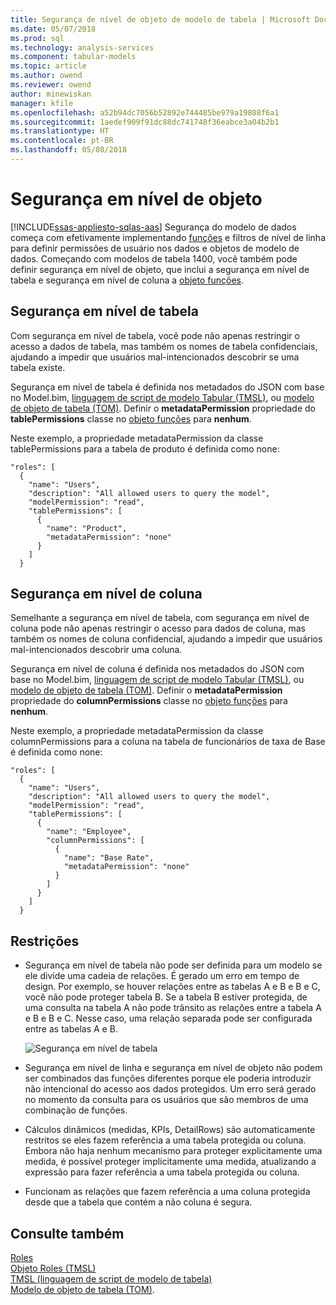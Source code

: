 ```yaml
---
title: Segurança de nível de objeto de modelo de tabela | Microsoft Docs
ms.date: 05/07/2018
ms.prod: sql
ms.technology: analysis-services
ms.component: tabular-models
ms.topic: article
ms.author: owend
ms.reviewer: owend
author: minewiskan
manager: kfile
ms.openlocfilehash: a52b94dc7056b52892e744485be979a19808f6a1
ms.sourcegitcommit: 1aedef909f91dc88dc741748f36eabce3a04b2b1
ms.translationtype: HT
ms.contentlocale: pt-BR
ms.lasthandoff: 05/08/2018
---
```

# <a name="object-level-security"></a>Segurança em nível de objeto
[!INCLUDE[ssas-appliesto-sqlas-aas](../../includes/ssas-appliesto-sqlas-aas.md)]
Segurança do modelo de dados começa com efetivamente implementando [funções](../../analysis-services/tabular-models/roles-ssas-tabular.md) e filtros de nível de linha para definir permissões de usuário nos dados e objetos de modelo de dados. Começando com modelos de tabela 1400, você também pode definir segurança em nível de objeto, que inclui a segurança em nível de tabela e segurança em nível de coluna a [objeto funções](../../analysis-services/tabular-models-scripting-language-objects/roles-object-tmsl.md).

## <a name="table-level-security"></a>Segurança em nível de tabela

Com segurança em nível de tabela, você pode não apenas restringir o acesso a dados de tabela, mas também os nomes de tabela confidenciais, ajudando a impedir que usuários mal-intencionados descobrir se uma tabela existe. 

 Segurança em nível de tabela é definida nos metadados do JSON com base no Model.bim, [linguagem de script de modelo Tabular (TMSL)](../../analysis-services/tabular-model-scripting-language-tmsl-reference.md), ou [modelo de objeto de tabela (TOM)](../../analysis-services/tabular-model-programming-compatibility-level-1200/introduction-to-the-tabular-object-model-tom-in-analysis-services-amo.md). Definir o **metadataPermission** propriedade do **tablePermissions** classe no [objeto funções](../../analysis-services/tabular-models-scripting-language-objects/roles-object-tmsl.md) para **nenhum**.

Neste exemplo, a propriedade metadataPermission da classe tablePermissions para a tabela de produto é definida como none:

```
"roles": [
  {
    "name": "Users",
    "description": "All allowed users to query the model",
    "modelPermission": "read",
    "tablePermissions": [
      {
        "name": "Product",
        "metadataPermission": "none"
      }
    ]
  }
```

## <a name="column-level-security"></a>Segurança em nível de coluna

Semelhante a segurança em nível de tabela, com segurança em nível de coluna pode não apenas restringir o acesso para dados de coluna, mas também os nomes de coluna confidencial, ajudando a impedir que usuários mal-intencionados descobrir uma coluna.

 Segurança em nível de coluna é definida nos metadados do JSON com base no Model.bim, [linguagem de script de modelo Tabular (TMSL)](../../analysis-services/tabular-model-scripting-language-tmsl-reference.md), ou [modelo de objeto de tabela (TOM)](../../analysis-services/tabular-model-programming-compatibility-level-1200/introduction-to-the-tabular-object-model-tom-in-analysis-services-amo.md). Definir o **metadataPermission** propriedade do **columnPermissions** classe no [objeto funções](../../analysis-services/tabular-models-scripting-language-objects/roles-object-tmsl.md) para **nenhum**.

Neste exemplo, a propriedade metadataPermission da classe columnPermissions para a coluna na tabela de funcionários de taxa de Base é definida como none:

```
"roles": [
  {
    "name": "Users",
    "description": "All allowed users to query the model",
    "modelPermission": "read",
    "tablePermissions": [
      {
        "name": "Employee",
        "columnPermissions": [
          {
            "name": "Base Rate",
            "metadataPermission": "none"
          }
        ]
      }
    ]
  }
```

## <a name="restrictions"></a>Restrições

*  Segurança em nível de tabela não pode ser definida para um modelo se ele divide uma cadeia de relações. É gerado um erro em tempo de design.
 Por exemplo, se houver relações entre as tabelas A e B e B e C, você não pode proteger tabela B. Se a tabela B estiver protegida, de uma consulta na tabela A não pode trânsito as relações entre a tabela A e B e B e C. Nesse caso, uma relação separada pode ser configurada entre as tabelas A e B.

    ![Segurança em nível de tabela](../../analysis-services/tabular-models/media/ssas-ols.png)  


*  Segurança em nível de linha e segurança em nível de objeto não podem ser combinados das funções diferentes porque ele poderia introduzir não intencional do acesso aos dados protegidos. Um erro será gerado no momento da consulta para os usuários que são membros de uma combinação de funções.

*  Cálculos dinâmicos (medidas, KPIs, DetailRows) são automaticamente restritos se eles fazem referência a uma tabela protegida ou coluna. Embora não haja nenhum mecanismo para proteger explicitamente uma medida, é possível proteger implicitamente uma medida, atualizando a expressão para fazer referência a uma tabela protegida ou coluna.

*  Funcionam as relações que fazem referência a uma coluna protegida desde que a tabela que contém a não coluna é segura.




## <a name="see-also"></a>Consulte também  
[Roles](../../analysis-services/tabular-models/roles-ssas-tabular.md)  
[Objeto Roles (TMSL)](../../analysis-services/tabular-models-scripting-language-objects/roles-object-tmsl.md)  
[TMSL (linguagem de script de modelo de tabela)](../../analysis-services/tabular-model-scripting-language-tmsl-reference.md)  
[Modelo de objeto de tabela (TOM)](../../analysis-services/tabular-model-programming-compatibility-level-1200/introduction-to-the-tabular-object-model-tom-in-analysis-services-amo.md).

  
